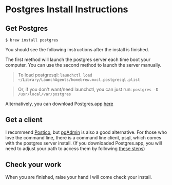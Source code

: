 # Postgres Install Instructions

## Get Postgres

```
$ brew install postgres
```

You should see the following instructions after the install is finished.

The first method will launch the postgres server each time boot your computer. You can use the second method to launch the server manually.
>To load postgresql:
  `launchctl load ~/Library/LaunchAgents/homebrew.mxcl.postgresql.plist`

>Or, if you don't want/need launchctl, you can just run:
  `postgres -D /usr/local/var/postgres`


Alternatively, you can download Postgres.app [here](http://postgresapp.com/)

## Get a client

I recommend [Postico](https://eggerapps.at/postico/), but [pgAdmin](http://www.pgadmin.org/download/macosx.php) is also a good alternative. For those who love the command line, there is a command line client, psql, which comes with the postgres server install. (If you downloaded Postgres.app, you will need to adjust your path to access them by following [these steps](http://postgresapp.com/documentation/cli-tools.html))

## Check your work

When you are finished, raise your hand I will come check your install.
